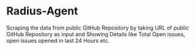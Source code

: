 # Radius-Agent
Scraping the data from public GitHub Repository by taking URL of public GitHub Repository as input and Showing Details like Total Open issues, open issues opened in last 24 Hours etc.
